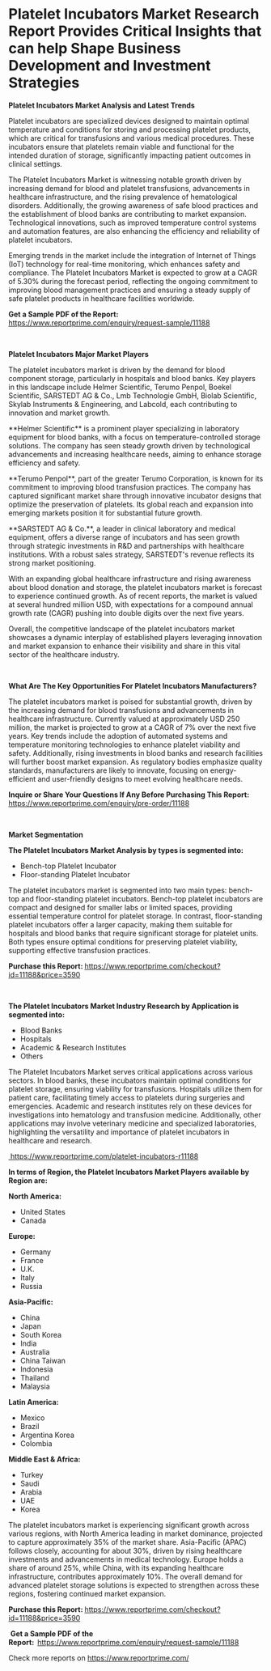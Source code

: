 <p><h1>Platelet Incubators Market Research Report Provides Critical Insights that can help Shape Business Development and Investment Strategies</h1></p><p><strong>Platelet Incubators Market Analysis and Latest Trends</strong></p>
<p><p>Platelet incubators are specialized devices designed to maintain optimal temperature and conditions for storing and processing platelet products, which are critical for transfusions and various medical procedures. These incubators ensure that platelets remain viable and functional for the intended duration of storage, significantly impacting patient outcomes in clinical settings.</p><p>The Platelet Incubators Market is witnessing notable growth driven by increasing demand for blood and platelet transfusions, advancements in healthcare infrastructure, and the rising prevalence of hematological disorders. Additionally, the growing awareness of safe blood practices and the establishment of blood banks are contributing to market expansion. Technological innovations, such as improved temperature control systems and automation features, are also enhancing the efficiency and reliability of platelet incubators.</p><p>Emerging trends in the market include the integration of Internet of Things (IoT) technology for real-time monitoring, which enhances safety and compliance. The Platelet Incubators Market is expected to grow at a CAGR of 5.30% during the forecast period, reflecting the ongoing commitment to improving blood management practices and ensuring a steady supply of safe platelet products in healthcare facilities worldwide.</p></p>
<p><strong>Get a Sample PDF of the Report:&nbsp;</strong> <a href="https://www.reportprime.com/enquiry/request-sample/11188?utm_campaign=3033&utm_medium=2&utm_source=Github&utm_content=ia&utm_term=20032025&utm_id=platelet-incubators">https://www.reportprime.com/enquiry/request-sample/11188</a></p>
<p>&nbsp;</p>
<p><strong>Platelet Incubators Major Market Players</strong></p>
<p><p>The platelet incubators market is driven by the demand for blood component storage, particularly in hospitals and blood banks. Key players in this landscape include Helmer Scientific, Terumo Penpol, Boekel Scientific, SARSTEDT AG & Co., Lmb Technologie GmbH, Biolab Scientific, Skylab Instruments & Engineering, and Labcold, each contributing to innovation and market growth.</p><p>**Helmer Scientific** is a prominent player specializing in laboratory equipment for blood banks, with a focus on temperature-controlled storage solutions. The company has seen steady growth driven by technological advancements and increasing healthcare needs, aiming to enhance storage efficiency and safety.</p><p>**Terumo Penpol**, part of the greater Terumo Corporation, is known for its commitment to improving blood transfusion practices. The company has captured significant market share through innovative incubator designs that optimize the preservation of platelets. Its global reach and expansion into emerging markets position it for substantial future growth.</p><p>**SARSTEDT AG & Co.**, a leader in clinical laboratory and medical equipment, offers a diverse range of incubators and has seen growth through strategic investments in R&D and partnerships with healthcare institutions. With a robust sales strategy, SARSTEDT's revenue reflects its strong market positioning.</p><p>With an expanding global healthcare infrastructure and rising awareness about blood donation and storage, the platelet incubators market is forecast to experience continued growth. As of recent reports, the market is valued at several hundred million USD, with expectations for a compound annual growth rate (CAGR) pushing into double digits over the next five years. </p><p>Overall, the competitive landscape of the platelet incubators market showcases a dynamic interplay of established players leveraging innovation and market expansion to enhance their visibility and share in this vital sector of the healthcare industry.</p></p>
<p>&nbsp;</p>
<p><strong>What Are The Key Opportunities For Platelet Incubators Manufacturers?</strong></p>
<p><p>The platelet incubators market is poised for substantial growth, driven by the increasing demand for blood transfusions and advancements in healthcare infrastructure. Currently valued at approximately USD 250 million, the market is projected to grow at a CAGR of 7% over the next five years. Key trends include the adoption of automated systems and temperature monitoring technologies to enhance platelet viability and safety. Additionally, rising investments in blood banks and research facilities will further boost market expansion. As regulatory bodies emphasize quality standards, manufacturers are likely to innovate, focusing on energy-efficient and user-friendly designs to meet evolving healthcare needs.</p></p>
<p><strong>Inquire or Share Your Questions If Any Before Purchasing This Report:</strong> <a href="https://www.reportprime.com/enquiry/pre-order/11188?utm_campaign=3033&utm_medium=2&utm_source=Github&utm_content=ia&utm_term=20032025&utm_id=platelet-incubators">https://www.reportprime.com/enquiry/pre-order/11188</a></p>
<p>&nbsp;</p>
<p><strong>Market Segmentation</strong></p>
<p><strong>The Platelet Incubators Market Analysis by types is segmented into:</strong></p>
<p><ul><li>Bench-top Platelet Incubator</li><li>Floor-standing Platelet Incubator</li></ul></p>
<p><p>The platelet incubators market is segmented into two main types: bench-top and floor-standing platelet incubators. Bench-top platelet incubators are compact and designed for smaller labs or limited spaces, providing essential temperature control for platelet storage. In contrast, floor-standing platelet incubators offer a larger capacity, making them suitable for hospitals and blood banks that require significant storage for platelet units. Both types ensure optimal conditions for preserving platelet viability, supporting effective transfusion practices.</p></p>
<p><strong>Purchase this Report:&nbsp;</strong><a href="https://www.reportprime.com/checkout?id=11188&price=3590&utm_campaign=3033&utm_medium=2&utm_source=Github&utm_content=ia&utm_term=20032025&utm_id=platelet-incubators">https://www.reportprime.com/checkout?id=11188&price=3590</a></p>
<p>&nbsp;</p>
<p><strong>The Platelet Incubators Market Industry Research by Application is segmented into:</strong></p>
<p><ul><li>Blood Banks</li><li>Hospitals</li><li>Academic & Research Institutes</li><li>Others</li></ul></p>
<p><p>The Platelet Incubators Market serves critical applications across various sectors. In blood banks, these incubators maintain optimal conditions for platelet storage, ensuring viability for transfusions. Hospitals utilize them for patient care, facilitating timely access to platelets during surgeries and emergencies. Academic and research institutes rely on these devices for investigations into hematology and transfusion medicine. Additionally, other applications may involve veterinary medicine and specialized laboratories, highlighting the versatility and importance of platelet incubators in healthcare and research.</p></p>
<p><a href="https://www.reportprime.com/platelet-incubators-r11188?utm_campaign=3033&utm_medium=2&utm_source=Github&utm_content=ia&utm_term=20032025&utm_id=platelet-incubators">&nbsp;https://www.reportprime.com/platelet-incubators-r11188</a></p>
<p><strong>In terms of Region, the Platelet Incubators Market Players available by Region are:</strong></p>
<p>
    <p> <strong> North America: </strong>
        <ul>
            <li>United States</li>
            <li>Canada</li>
        </ul>
        </p> 
    <p> <strong> Europe: </strong>
        <ul>
            <li>Germany</li>
            <li>France</li>
            <li>U.K.</li>
            <li>Italy</li>
            <li>Russia</li>
        </ul>
        </p> 
    <p> <strong> Asia-Pacific: </strong>
        <ul>
            <li>China</li>
            <li>Japan</li>
            <li>South Korea</li>
            <li>India</li>
            <li>Australia</li>
            <li>China Taiwan</li>
            <li>Indonesia</li>
            <li>Thailand</li>
            <li>Malaysia</li>
        </ul>
        </p> 
    <p> <strong> Latin America: </strong>
        <ul>
            <li>Mexico</li>
            <li>Brazil</li>
            <li>Argentina Korea</li>
            <li>Colombia</li>
        </ul>
        </p> 
    <p> <strong> Middle East & Africa: </strong>
        <ul>
            <li>Turkey</li>
            <li>Saudi</li>
            <li>Arabia</li>
            <li>UAE</li>
            <li>Korea</li>
        </ul>
    </p>
    </p>
<p><p>The platelet incubators market is experiencing significant growth across various regions, with North America leading in market dominance, projected to capture approximately 35% of the market share. Asia-Pacific (APAC) follows closely, accounting for about 30%, driven by rising healthcare investments and advancements in medical technology. Europe holds a share of around 25%, while China, with its expanding healthcare infrastructure, contributes approximately 10%. The overall demand for advanced platelet storage solutions is expected to strengthen across these regions, fostering continued market expansion.</p></p>
<p><strong>Purchase this Report: </strong><a href="https://www.reportprime.com/checkout?id=11188&price=3590&utm_campaign=3033&utm_medium=2&utm_source=Github&utm_content=ia&utm_term=20032025&utm_id=platelet-incubators">https://www.reportprime.com/checkout?id=11188&price=3590</a></p>
<p>&nbsp;<strong>Get a Sample PDF of the Report:&nbsp;&nbsp;</strong><a href="https://www.reportprime.com/enquiry/request-sample/11188?utm_campaign=3033&utm_medium=2&utm_source=Github&utm_content=ia&utm_term=20032025&utm_id=platelet-incubators">https://www.reportprime.com/enquiry/request-sample/11188</a></p>
<p><strong></strong></p>
<p>Check more reports on <a href="https://www.reportprime.com/?utm_campaign=3033&utm_medium=2&utm_source=Github&utm_content=ia&utm_term=20032025&utm_id=platelet-incubators">https://www.reportprime.com/</a></p>
